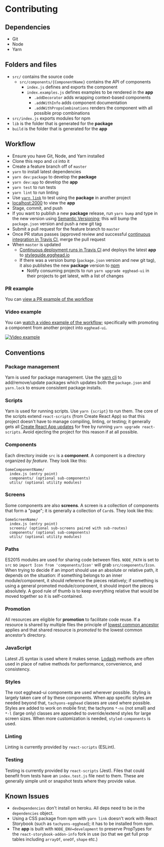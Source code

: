 # Contributing

## Dependencies

- Git
- Node
- Yarn

## Folders and files

- `src/` contains the source code
  - `src/components/{ComponentName}` contains the API of components
    - `index.js` defines and exports the component
    - `index.examples.js` defines examples to be rendered in the **app**
      - `.addDecorator` adds wrapping context-based components
      - `.addWithInfo` adds component documentation
      - `.addWithPropsCombinations` renders the component with all possible prop combinations
- `src/index.js` exports modules for npm
- `lib` is the folder that is generated for the **package**
- `build` is the folder that is generated for the **app**

## Workflow

- Ensure you have Git, Node, and Yarn installed
- Clone this repo and `cd` into it
- Create a feature branch off of `master`
- `yarn` to install latest dependencies
- `yarn dev:package` to develop the **package**
- `yarn dev:app` to develop the **app**
- `yarn test` to run tests
- `yarn lint` to run linting
- Use [`yarn link`](https://yarnpkg.com/lang/en/docs/cli/link/) to test using the **package** in another project
- [localhost:2000](http://localhost:2000) to view the **app**
- Stage, commit, and push
- If you want to publish a new **package** release, run `yarn bump` and type in the new version using [Semantic Versioning](http://semver.org/); this will bump the `package.json` version and push a new git tag
- Submit a pull request for the feature branch to `master`
- Once PR status passes (approved review and successful [continuous integration in Travis CI](https://travis-ci.org/eggheadio/egghead-ui), merge the pull request
- When `master` is updated
  - [Continuous deployment runs in Travis CI](https://travis-ci.org/eggheadio/egghead-ui) and deploys the latest **app** to [styleguide.egghead.io](https://styleguide.egghead.io) 
  - If there was a version bump (`package.json` version and new git tag), it also publishes the new **package** version to [npm](https://www.npmjs.com/package/egghead-ui)
    - Notify consuming projects to run `yarn upgrade egghead-ui` in their projects to get latest, with a list of changes

### PR example

You can [view a PR example of the workflow](https://github.com/eggheadio/egghead-ui/pull/80#pullrequestreview-28500402)

### Video example

You can [watch a video example of the workflow](https://youtu.be/y8604EFI8P4); specifically with promoting a component from another project into `egghead-ui`.

[![Video example](http://img.youtube.com/vi/y8604EFI8P4/0.jpg)](https://youtu.be/y8604EFI8P4)

## Conventions

### Package management

Yarn is used for package management. Use the [yarn cli](https://yarnpkg.com/en/docs/usage) to add/remove/update packages which updates both the `package.json` and `yarn.lock` to ensure consistent package installs. 

### Scripts

Yarn is used for running scripts. Use `yarn {script}` to run them. The core of the scripts extend `react-scripts` (from Create React App) so that this project doesn't have to manage compiling, linting, or testing; it generally gets all [Create React App updates](https://github.com/facebookincubator/create-react-app/releases) for free by running `yarn upgrade react-scripts`. Avoid ejecting the project for this reason if at all possible.

### Components

Each directory inside `src` is a **component**. A component is a directory organized _by feature_. They look like this:

```
SomeComponentName/
  index.js (entry point)
  components/ (optional sub-components)
  utils/ (optional utility modules)
```

### Screens

Some components are also **screens**. A screen is a collection of components that form a "page"; it is generally a collection of `Card`s. They look like this:

```
SomeScreenName/
  index.js (entry point)
  screens/ (optional sub-screens paired with sub-routes)
  components/ (optional sub-components)
  utils/ (optional utility modules)
```

### Paths

ES2015 modules are used for sharing code between files. `NODE_PATH` is set to `src` so `import Icon from 'components/Icon'` will grab `src/components/Icon`. When trying to decide if an import should use an absolute or relative path, it depends on the situation: if something belongs to an inner module/component, it should reference the pieces relatively; if something is using a general promoted module/component, it should import the pieces absolutely. A good rule of thumb is to keep everything relative that would be moved together so it is self-contained.

### Promotion

All resources are eligible for **promotion** to facilitate code reuse. If a resource is shared by multiple files the principle of [lowest common ancestor](https://en.wikipedia.org/wiki/Lowest_common_ancestor) applies and that shared resource is _promoted_ to the lowest common ancestor’s directory.

### JavaScript

Latest JS syntax is used where it makes sense. [Lodash](lodash.com) methods are often used in place of native methods for performance, convenience, and consistency.

### Styles

The root egghead-ui components are used wherever possible. Styling is largely taken care of by these components. When app specific styles are needed beyond that, `tachyons-egghead` classes are used where possible. Styles are added to work on mobile first; the tachyons `*-ns` (not small) and `*-l` (large only) classes are appended to override/extend styles for large screen sizes. When more customization is needed, `styled-components` is used.

### Linting

Linting is currently provided by `react-scripts` (ESLint).

### Testing

Testing is currently provided by `react-scripts` (Jest). Files that could benefit from tests have an `index.test.js` file next to them. These are generally simple unit or snapshot tests where they provide value.

## Known Issues

- `devDependencies` don't install on heroku. All deps need to be in the `dependencies` object.
- Using a CSS package from npm with `yarn link` doesn't work with React Storybook (such as `tachyons-egghead`); it has to be installed from npm.
- The **app** is built with `NODE_ENV=development` to preserve PropTypes for the `react-storybook-addon-info` fork in use (so that we get full prop tables including `arrayOf`, `oneOf`, `shape` etc.)
